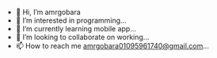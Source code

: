 - 👋 Hi, I’m amrgobara
- 👀 I’m interested in programming...
- 🌱 I’m currently learning mobile app...
- 💞️ I’m looking to collaborate on working...
- 📫 How to reach me amrgobara01095961740@gmail.com...

<!---
amrgobara/amrgobara is a ✨ special ✨ repository because its `README.md` (this file) appears on your GitHub profile.
You can click the Preview link to take a look at your changes.
--->
